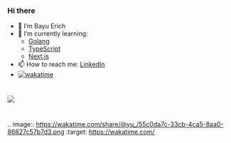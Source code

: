 ### Hi there

- 👋 I’m Bayu Erich 
- 🌱 I’m currently learning: 
  + [Golang](https://golang.org/)
  + [TypeScript](https://www.typescriptlang.org/)
  + [Next.js](https://nextjs.org/)
- 📫 How to reach me: [LinkedIn](https://www.linkedin.com/in/bayuerich/)
- [![wakatime](https://wakatime.com/badge/user/b642d58c-7a7f-424c-bf74-8651af920de6.svg)](https://wakatime.com/@b642d58c-7a7f-424c-bf74-8651af920de6)

# 
<a href="#">
  <img align="center" src="https://github-readme-stats.vercel.app/api?username=bayue48&show_icons=true" />
</a>

#
.. image:: https://wakatime.com/share/@yu_/55c0da7c-33cb-4ca5-8aa0-86827c57b7d3.png
    :target: https://wakatime.com/

